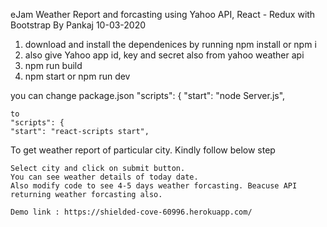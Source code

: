 eJam Weather Report and forcasting using Yahoo API, React - Redux with Bootstrap By Pankaj 10-03-2020

1. download and install the dependenices by running npm install or npm i 
2. also give Yahoo app id, key and secret also from yahoo weather api
3. npm run build
4. npm start or npm run dev

you can change package.json 
"scripts": {
    "start": "node Server.js",
    
    to 
    "scripts": {
    "start": "react-scripts start",

To get weather report of particular city. Kindly follow below step

    Select city and click on submit button.
    You can see weather details of today date.
    Also modify code to see 4-5 days weather forcasting. Beacuse API returning weather forcasting also.

    Demo link : https://shielded-cove-60996.herokuapp.com/
